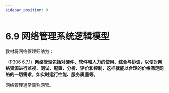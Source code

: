 ```yaml
---
sidebar_position: 9
---
```


# 6.9 网络管理系统逻辑模型

教材将网络管理归纳为：

（P306 6.7.1）**网络管理包括对硬件、软件和人力的使用、综合与协调，以便对网络资源进行监视、测试、配置、分析、评价和控制，这样就能以合理的价格满足网络的一切需求，如实时运行性能、服务质量等。**

网络管理通常简称网管。